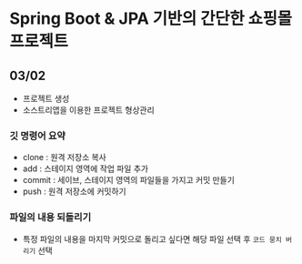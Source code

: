 # Spring Boot & JPA 기반의 간단한 쇼핑몰 프로젝트
## 03/02 
- 프로젝트 생성
- 소스트리앱을 이용한 프로젝트 형상관리 

### 깃 명령어 요약
- clone : 원격 저장소 복사
- add : 스테이지 영역에 작업 파일 추가
- commit : 세이브, 스테이지 영역의 파일들을 가지고 커밋 만들기
- push : 원격 저장소에 커밋하기


### 파일의 내용 되돌리기
- 특정 파일의 내용을 마지막 커밋으로 돌리고 싶다면 해당 파일 선택 후 `코드 뭉치 버리기` 선택
